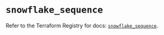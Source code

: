 # `snowflake_sequence`

Refer to the Terraform Registry for docs: [`snowflake_sequence`](https://registry.terraform.io/providers/snowflake-labs/snowflake/0.94.1/docs/resources/sequence).
